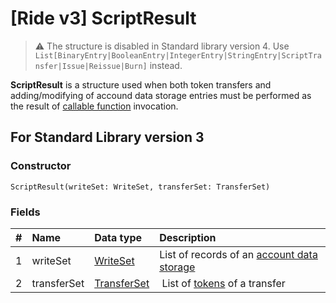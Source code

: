 # [Ride v3] ScriptResult

> :warning: The structure is disabled in Standard library version 4. Use `List[BinaryEntry|BooleanEntry|IntegerEntry|StringEntry|ScriptTransfer|Issue|Reissue|Burn]` instead.

**ScriptResult** is a structure used when both token transfers and adding/modifying of accound data storage entries must be performed as the result of [callable function](/en/ride/functions/callable-function) invocation.

## For Standard Library version 3

### Constructor

``` ride
ScriptResult(writeSet: WriteSet, transferSet: TransferSet)
```

### Fields

|   #   | Name | Data type | Description |
| :--- | :--- | :--- | :--- |
| 1 | writeSet | [WriteSet](/en/ride/structures/script-results/write-set) | List of records of an [account data storage](/en/blockchain/account/account-data-storage) |
| 2 | transferSet | [TransferSet](/en/ride/structures/script-results/transfer-set) | List of [tokens](/en/blockchain/token/) of a transfer |
